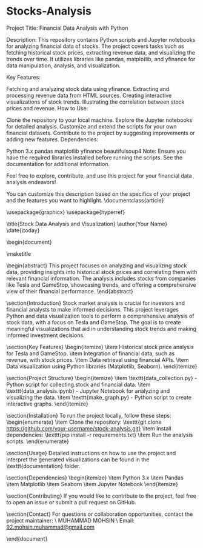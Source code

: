 # Stocks-Analysis

Project Title: Financial Data Analysis with Python

Description:
This repository contains Python scripts and Jupyter notebooks for analyzing financial data of stocks. The project covers tasks such as fetching historical stock prices, extracting revenue data, and visualizing the trends over time. It utilizes libraries like pandas, matplotlib, and yfinance for data manipulation, analysis, and visualization.

Key Features:

Fetching and analyzing stock data using yfinance.
Extracting and processing revenue data from HTML sources.
Creating interactive visualizations of stock trends.
Illustrating the correlation between stock prices and revenue.
How to Use:

Clone the repository to your local machine.
Explore the Jupyter notebooks for detailed analysis.
Customize and extend the scripts for your own financial datasets.
Contribute to the project by suggesting improvements or adding new features.
Dependencies:

Python 3.x
pandas
matplotlib
yfinance
beautifulsoup4
Note: Ensure you have the required libraries installed before running the scripts. See the documentation for additional information.

Feel free to explore, contribute, and use this project for your financial data analysis endeavors!

You can customize this description based on the specifics of your project and the features you want to highlight.
\documentclass{article}

\usepackage{graphicx}
\usepackage{hyperref}

\title{Stock Data Analysis and Visualization}
\author{Your Name}
\date{\today}

\begin{document}

\maketitle

\begin{abstract}
    This project focuses on analyzing and visualizing stock data, providing insights into historical stock prices and correlating them with relevant financial information. The analysis includes stocks from companies like Tesla and GameStop, showcasing trends, and offering a comprehensive view of their financial performance.
\end{abstract}

\section{Introduction}
Stock market analysis is crucial for investors and financial analysts to make informed decisions. This project leverages Python and data visualization tools to perform a comprehensive analysis of stock data, with a focus on Tesla and GameStop. The goal is to create meaningful visualizations that aid in understanding stock trends and making informed investment decisions.

\section{Key Features}
\begin{itemize}
    \item Historical stock price analysis for Tesla and GameStop.
    \item Integration of financial data, such as revenue, with stock prices.
    \item Data retrieval using financial APIs.
    \item Data visualization using Python libraries (Matplotlib, Seaborn).
\end{itemize}

\section{Project Structure}
\begin{itemize}
    \item \texttt{data\_collection.py} - Python script for collecting stock and financial data.
    \item \texttt{data\_analysis.ipynb} - Jupyter Notebook for analyzing and visualizing the data.
    \item \texttt{make\_graph.py} - Python script to create interactive graphs.
\end{itemize}

\section{Installation}
To run the project locally, follow these steps:
\begin{enumerate}
    \item Clone the repository: \texttt{git clone https://github.com/your-username/stock-analysis.git}
    \item Install dependencies: \texttt{pip install -r requirements.txt}
    \item Run the analysis scripts.
\end{enumerate}

\section{Usage}
Detailed instructions on how to use the project and interpret the generated visualizations can be found in the \texttt{documentation} folder.

\section{Dependencies}
\begin{itemize}
    \item Python 3.x
    \item Pandas
    \item Matplotlib
    \item Seaborn
    \item Jupyter Notebook
\end{itemize}

\section{Contributing}
If you would like to contribute to the project, feel free to open an issue or submit a pull request on GitHub.


\section{Contact}
For questions or collaboration opportunities, contact the project maintainer: \\
MUHAMMAD MOHSIN \\
Email: 92.mohsin.muhammad@gmail.com

\end{document}
